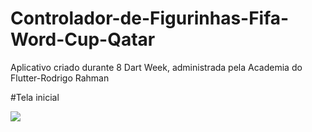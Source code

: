 # Controlador-de-Figurinhas-Fifa-Word-Cup-Qatar
Aplicativo criado durante 8 Dart Week, administrada pela Academia do Flutter-Rodrigo Rahman

#Tela inicial


![](../../TeraBox%20Upload%20Acer%20V3/downloads/imagens%20fwc%20app/Screenshot_20221016-205650.png)